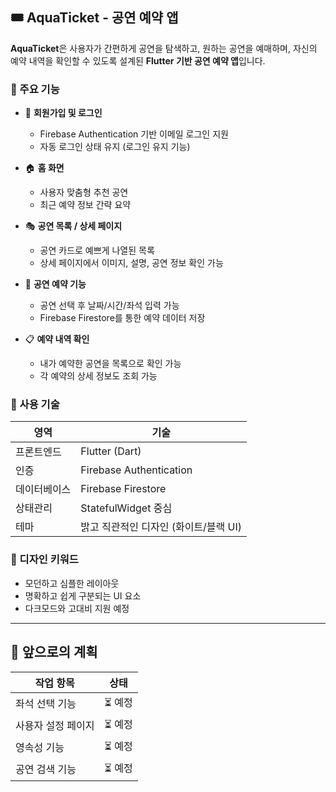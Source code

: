 ## 🎟️ AquaTicket - 공연 예약 앱

**AquaTicket**은 사용자가 간편하게 공연을 탐색하고, 원하는 공연을 예매하며, 자신의 예약 내역을 확인할 수 있도록 설계된 **Flutter 기반 공연 예약 앱**입니다.

### 🔑 주요 기능

- 🔐 **회원가입 및 로그인**
  - Firebase Authentication 기반 이메일 로그인 지원
  - 자동 로그인 상태 유지 (로그인 유지 기능)

- 🏠 **홈 화면**
  - 사용자 맞춤형 추천 공연
  - 최근 예약 정보 간략 요약

- 🎭 **공연 목록 / 상세 페이지**
  - 공연 카드로 예쁘게 나열된 목록
  - 상세 페이지에서 이미지, 설명, 공연 정보 확인 가능

- 🎫 **공연 예약 기능**
  - 공연 선택 후 날짜/시간/좌석 입력 가능
  - Firebase Firestore를 통한 예약 데이터 저장

- 📋 **예약 내역 확인**
  - 내가 예약한 공연을 목록으로 확인 가능
  - 각 예약의 상세 정보도 조회 가능

### 🧩 사용 기술

| 영역        | 기술            |
|-------------|-----------------|
| 프론트엔드   | Flutter (Dart)   |
| 인증        | Firebase Authentication |
| 데이터베이스 | Firebase Firestore |
| 상태관리    | StatefulWidget 중심 |
| 테마        | 밝고 직관적인 디자인 (화이트/블랙 UI) |

### 🎨 디자인 키워드

- 모던하고 심플한 레이아웃
- 명확하고 쉽게 구분되는 UI 요소
- 다크모드와 고대비 지원 예정

---

## 🚀 앞으로의 계획

| 작업 항목             | 상태   |
|----------------------|--------|
|    좌석 선택 기능      | ⏳ 예정 |
| 사용자 설정 페이지      | ⏳ 예정 |
| 영속성 기능         | ⏳ 예정 |
| 공연 검색 기능         | ⏳ 예정 |
